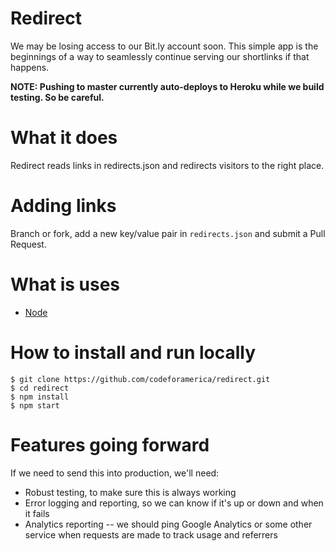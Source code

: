 Redirect
=========

We may be losing access to our Bit.ly account soon. This simple app is the beginnings of a way to seamlessly continue serving our shortlinks if that happens.

**NOTE: Pushing to master currently auto-deploys to Heroku while we build testing. So be careful.**

# What it does

Redirect reads links in redirects.json and redirects visitors to the right place. 

# Adding links

Branch or fork, add a new key/value pair in `redirects.json` and submit a Pull Request.

# What is uses

* [Node](https://github.com/codeforamerica/howto/blob/master/Node.js.md)

# How to install and run locally

```
$ git clone https://github.com/codeforamerica/redirect.git
$ cd redirect
$ npm install
$ npm start
```

# Features going forward

If we need to send this into production, we'll need: 

* Robust testing, to make sure this is always working
* Error logging and reporting, so we can know if it's up or down and when it fails
* Analytics reporting -- we should ping Google Analytics or some other service when requests are made to track usage and referrers